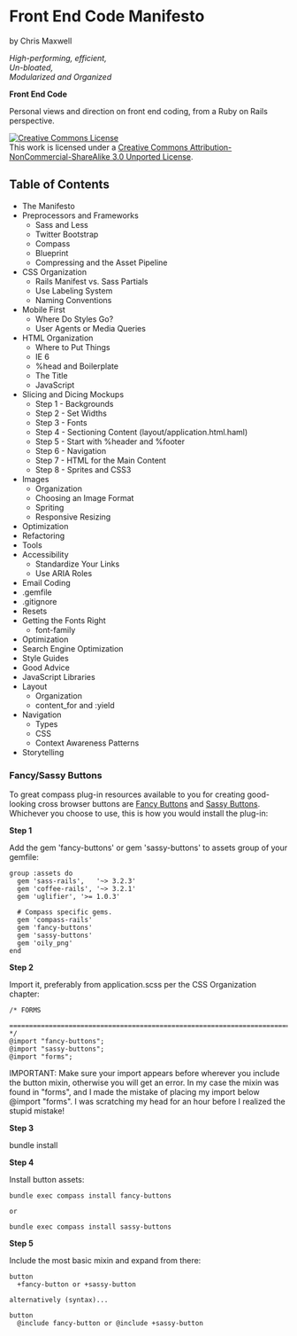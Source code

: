 Front End Code Manifesto
========================

by Chris Maxwell

*High-performing, efficient,*  
*Un-bloated,*  
*Modularized and Organized*

**Front End Code**


Personal views and direction on front end coding, from a Ruby on Rails perspective.

<a rel="license" href="http://creativecommons.org/licenses/by-nc-sa/3.0/">
  <img alt="Creative Commons License" style="border-width:0" src="http://i.creativecommons.org/l/by-nc-sa/3.0/88x31.png" /></a>
<br />This work is licensed under a 
<a rel="license" href="http://creativecommons.org/licenses/by-nc-sa/3.0/">Creative Commons Attribution-NonCommercial-ShareAlike 3.0 Unported License</a>.


Table of Contents
-----------------

- The Manifesto
- Preprocessors and Frameworks
  - Sass and Less
  - Twitter Bootstrap
  - Compass
  - Blueprint
  - Compressing and the Asset Pipeline
- CSS Organization
  - Rails Manifest vs. Sass Partials
  - Use Labeling System
  - Naming Conventions
- Mobile First
  - Where Do Styles Go?
  - User Agents or Media Queries
- HTML Organization
  - Where to Put Things
  - IE 6
  - %head and Boilerplate
  - The Title
  - JavaScript
- Slicing and Dicing Mockups
  - Step 1 - Backgrounds
  - Step 2 - Set Widths
  - Step 3 - Fonts
  - Step 4 - Sectioning Content (layout/application.html.haml)
  - Step 5 - Start with %header and %footer
  - Step 6 - Navigation
  - Step 7 - HTML for the Main Content
  - Step 8 - Sprites and CSS3
- Images
  - Organization
  - Choosing an Image Format
  - Spriting
  - Responsive Resizing
- Optimization
- Refactoring
- Tools
- Accessibility
  - Standardize Your Links
  - Use ARIA Roles
- Email Coding
- .gemfile
- .gitignore
- Resets
- Getting the Fonts Right
  - font-family
- Optimization
- Search Engine Optimization
- Style Guides
- Good Advice
- JavaScript Libraries
- Layout
  - Organization
  - content_for and :yield
- Navigation
  - Types
  - CSS
  - Context Awareness Patterns
- Storytelling


### Fancy/Sassy Buttons

To great compass plug-in resources available to you for creating good-looking cross browser buttons are [Fancy Buttons][] and [Sassy Buttons][]. Whichever you choose to use, this is how you would install the plug-in:

**Step 1**

Add the gem 'fancy-buttons' or gem 'sassy-buttons' to assets group of your gemfile:

    group :assets do
      gem 'sass-rails',   '~> 3.2.3'
      gem 'coffee-rails', '~> 3.2.1'
      gem 'uglifier', '>= 1.0.3'
    
      # Compass specific gems.
      gem 'compass-rails'
      gem 'fancy-buttons'
      gem 'sassy-buttons'
      gem 'oily_png'
    end

**Step 2**

Import it, preferably from application.scss per the CSS Organization chapter:

    /* FORMS
      ============================================================================ */
    @import "fancy-buttons";
    @import "sassy-buttons";
    @import "forms";

IMPORTANT: Make sure your import appears before wherever you include the button mixin, otherwise you will get an error. In my case the mixin was found in "forms", and I made the mistake of placing my import below @import "forms". I was scratching my head for an hour before I realized the stupid mistake!

**Step 3**

bundle install

**Step 4**

Install button assets:

    bundle exec compass install fancy-buttons
    
    or
    
    bundle exec compass install sassy-buttons

**Step 5**

Include the most basic mixin and expand from there:

    button
      +fancy-button or +sassy-button
    
    alternatively (syntax)...
    
    button
      @include fancy-button or @include +sassy-button

[Fancy Buttons]:        http://brandonmathis.com/projects/fancy-buttons/
[Sassy Buttons]:        http://jaredhardy.com/sassy-buttons/
